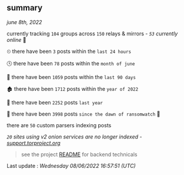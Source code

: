 
## summary
_june 8th, 2022_

currently tracking `104` groups across `150` relays & mirrors - _`53` currently online_ 📡

⏲ there have been `3` posts within the `last 24 hours`

🕓 there have been `78` posts within the `month of june`

📅 there have been `1059` posts within the `last 90 days`

🏚 there have been `1712` posts within the `year of 2022`

🚀 there have been `2252` posts `last year`

🦕 there have been `3998` posts `since the dawn of ransomwatch` 🐣

there are `50` custom parsers indexing posts

_`20` sites using v2 onion services are no longer indexed - [support.torproject.org](https://support.torproject.org/onionservices/v2-deprecation/)_

> see the project [README](https://github.com/jmousqueton/ransomwatch#readme) for backend technicals



Last update : _Wednesday 08/06/2022 16:57:51 (UTC)_

